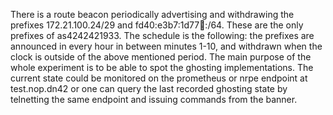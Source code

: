 There is a route beacon periodically advertising and withdrawing the prefixes 172.21.100.24/29 and fd40:e3b7:1d77:1234::/64. These are the only prefixes of as4242421933.
The schedule is the following: the prefixes are announced in every hour in between minutes 1-10, and withdrawn when the clock is outside of the above mentioned period.
The main purpose of the whole experiment is to be able to spot the ghosting implementations.
The current state could be monitored on the prometheus or nrpe endpoint at test.nop.dn42 or one can query the last recorded ghosting state by telnetting the same endpoint and issuing commands from the banner.
